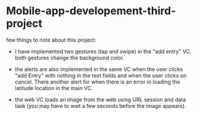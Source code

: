 # Mobile-app-developement-third-project

few things to note about this project:

- I have implemented two gestures (tap and swipe) in the "add entry" VC. both gestures change the background color.

- the alerts are also implemented in the same VC when the user clicks "add Entry" with nothing in the text fields and when the user clicks on cancel. There another alert for when there is an error in loading the latitude location in the main VC. 

- the web VC loads an image from the web using URL session and data task (you may have to wait a few seconds before the image appears). 
